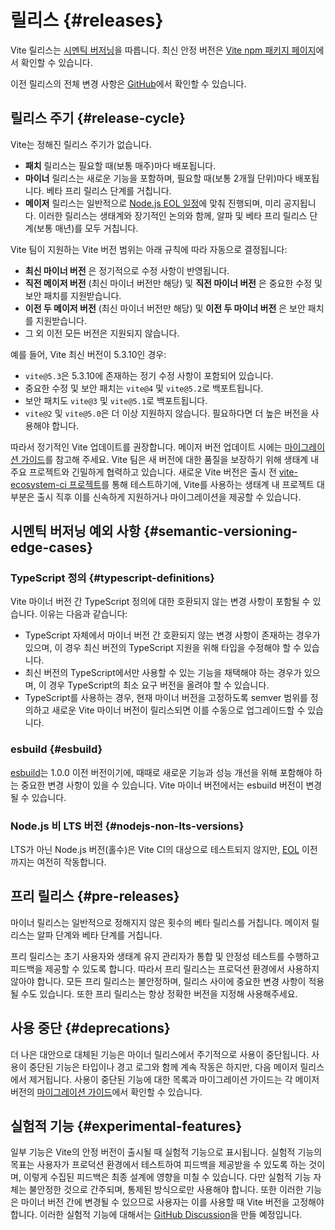 # 릴리스 {#releases}

Vite 릴리스는 [시멘틱 버저닝](https://semver.org/)을 따릅니다. 최신 안정 버전은 [Vite npm 패키지 페이지](https://www.npmjs.com/package/vite)에서 확인할 수 있습니다.

이전 릴리스의 전체 변경 사항은 [GitHub](https://github.com/vitejs/vite/blob/main/packages/vite/CHANGELOG.md)에서 확인할 수 있습니다.

## 릴리스 주기 {#release-cycle}

Vite는 정해진 릴리스 주기가 없습니다.

- **패치** 릴리스는 필요할 때(보통 매주)마다 배포됩니다.
- **마이너** 릴리스는 새로운 기능을 포함하며, 필요할 때(보통 2개월 단위)마다 배포됩니다. 베타 프리 릴리스 단계를 거칩니다.
- **메이저** 릴리스는 일반적으로 [Node.js EOL 일정](https://endoflife.date/nodejs)에 맞춰 진행되며, 미리 공지됩니다. 이러한 릴리스는 생태계와 장기적인 논의와 함께, 알파 및 베타 프리 릴리스 단계(보통 매년)를 모두 거칩니다.

Vite 팀이 지원하는 Vite 버전 범위는 아래 규칙에 따라 자동으로 결정됩니다:

- **최신 마이너 버전** 은 정기적으로 수정 사항이 반영됩니다.
- **직전 메이저 버전** (최신 마이너 버전만 해당) 및 **직전 마이너 버전** 은 중요한 수정 및 보안 패치를 지원받습니다.
- **이전 두 메이저 버전** (최신 마이너 버전만 해당) 및 **이전 두 마이너 버전** 은 보안 패치를 지원받습니다.
- 그 외 이전 모든 버전은 지원되지 않습니다.

예를 들어, Vite 최신 버전이 5.3.10인 경우:

- `vite@5.3`은 5.3.10에 존재하는 정기 수정 사항이 포함되어 있습니다.
- 중요한 수정 및 보안 패치는 `vite@4` 및 `vite@5.2`로 백포트됩니다.
- 보안 패치도 `vite@3` 및 `vite@5.1`로 백포트됩니다.
- `vite@2` 및 `vite@5.0`은 더 이상 지원하지 않습니다. 필요하다면 더 높은 버전을 사용해야 합니다.

따라서 정기적인 Vite 업데이트를 권장합니다. 메이저 버전 업데이트 시에는 [마이그레이션 가이드](https://ko.vite.dev/guide/migration.html)를 참고해 주세요. Vite 팀은 새 버전에 대한 품질을 보장하기 위해 생태계 내 주요 프로젝트와 긴밀하게 협력하고 있습니다. 새로운 Vite 버전은 출시 전 [vite-ecosystem-ci 프로젝트](https://github.com/vitejs/vite-ecosystem-ci)를 통해 테스트하기에, Vite를 사용하는 생태계 내 프로젝트 대부분은 출시 직후 이를 신속하게 지원하거나 마이그레이션을 제공할 수 있습니다.

## 시멘틱 버저닝 예외 사항 {#semantic-versioning-edge-cases}

### TypeScript 정의 {#typescript-definitions}

Vite 마이너 버전 간 TypeScript 정의에 대한 호환되지 않는 변경 사항이 포함될 수 있습니다. 이유는 다음과 같습니다:

- TypeScript 자체에서 마이너 버전 간 호환되지 않는 변경 사항이 존재하는 경우가 있으며, 이 경우 최신 버전의 TypeScript 지원을 위해 타입을 수정해야 할 수 있습니다.
- 최신 버전의 TypeScript에서만 사용할 수 있는 기능을 채택해야 하는 경우가 있으며, 이 경우 TypeScript의 최소 요구 버전을 올려야 할 수 있습니다.
- TypeScript를 사용하는 경우, 현재 마이너 버전을 고정하도록 semver 범위를 정의하고 새로운 Vite 마이너 버전이 릴리스되면 이를 수동으로 업그레이드할 수 있습니다.

### esbuild {#esbuild}

[esbuild](https://esbuild.github.io/)는 1.0.0 이전 버전이기에, 때때로 새로운 기능과 성능 개선을 위해 포함해야 하는 중요한 변경 사항이 있을 수 있습니다. Vite 마이너 버전에서는 esbuild 버전이 변경될 수 있습니다.

### Node.js 비 LTS 버전 {#nodejs-non-lts-versions}

LTS가 아닌 Node.js 버전(홀수)은 Vite CI의 대상으로 테스트되지 않지만, [EOL](https://endoflife.date/nodejs) 이전까지는 여전히 작동합니다.

## 프리 릴리스​ {#pre-releases}

마이너 릴리스는 일반적으로 정해지지 않은 횟수의 베타 릴리스를 거칩니다. 메이저 릴리스는 알파 단계와 베타 단계를 거칩니다.

프리 릴리스는 초기 사용자와 생태계 유지 관리자가 통합 및 안정성 테스트를 수행하고 피드백을 제공할 수 있도록 합니다. 따라서 프리 릴리스는 프로덕션 환경에서 사용하지 않아야 합니다. 모든 프리 릴리스는 불안정하며, 릴리스 사이에 중요한 변경 사항이 적용될 수도 있습니다. 또한 프리 릴리스는 항상 정확한 버전을 지정해 사용해주세요.

## 사용 중단 {#deprecations}

더 나은 대안으로 대체된 기능은 마이너 릴리스에서 주기적으로 사용이 중단됩니다. 사용이 중단된 기능은 타입이나 경고 로그와 함께 계속 작동은 하지만, 다음 메이저 릴리스에서 제거됩니다. 사용이 중단된 기능에 대한 목록과 마이그레이션 가이드는 각 메이저 버전의 [마이그레이션 가이드](https://ko.vite.dev/guide/migration.html)에서 확인할 수 있습니다.

## 실험적 기능 {#experimental-features}

일부 기능은 Vite의 안정 버전이 출시될 때 실험적 기능으로 표시됩니다. 실험적 기능의 목표는 사용자가 프로덕션 환경에서 테스트하여 피드백을 제공받을 수 있도록 하는 것이며, 이렇게 수집된 피드백은 최종 설계에 영향을 미칠 수 있습니다. 다만 실험적 기능 자체는 불안정한 것으로 간주되며, 통제된 방식으로만 사용해야 합니다. 또한 이러한 기능은 마이너 버전 간에 변경될 수 있으므로 사용자는 이를 사용할 때 Vite 버전을 고정해야 합니다. 이러한 실험적 기능에 대해서는 [GitHub Discussion](https://github.com/vitejs/vite/discussions/categories/feedback?discussions_q=is%3Aopen+label%3Aexperimental+category%3AFeedbac)을 만들 예정입니다.